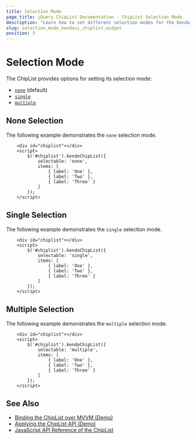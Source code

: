 ```yaml
---
title: Selection Mode
page_title: jQuery ChipList Documentation - ChipList Selection Mode
description: "Learn how to set different selection modes for the Kendo UI for jQuery ChipList component."
slug: selection_mode_kendoui_chiplist_widget
position: 3
---
```


# Selection Mode

The ChipList provides options for setting its selection mode:

* [`none`](#none-selection) (default)
* [`single`](#single-selection)
* [`multiple`](#multiple-selection)

## None Selection

The following example demonstrates the `none` selection mode.

```dojo
    <div id="chiplist"></div>
    <script>
        $('#chiplist').kendoChipList({
            selectable: 'none',
            items: [
                { label: 'One' },
                { label: 'Two' },
                { label: 'Three' }
            ]
        });
    </script>
```

## Single Selection

The following example demonstrates the `single` selection mode.

```dojo
    <div id="chiplist"></div>
    <script>
        $('#chiplist').kendoChipList({
            selectable: 'single',
            items: [
                { label: 'One' },
                { label: 'Two' },
                { label: 'Three' }
            ]
        });
    </script>
```

## Multiple Selection

The following example demonstrates the `multiple` selection mode.

```dojo
    <div id="chiplist"></div>
    <script>
        $('#chiplist').kendoChipList({
            selectable: 'multiple',
            items: [
                { label: 'One' },
                { label: 'Two' },
                { label: 'Three' }
            ]
        });
    </script>
```

## See Also

* [Binding the ChipList over MVVM (Demo)](https://demos.telerik.com/kendo-ui/chiplist/mvvm)
* [Applying the ChipList API (Demo)](https://demos.telerik.com/kendo-ui/chiplist/api)
* [JavaScript API Reference of the ChipList](/api/javascript/ui/chiplist)
